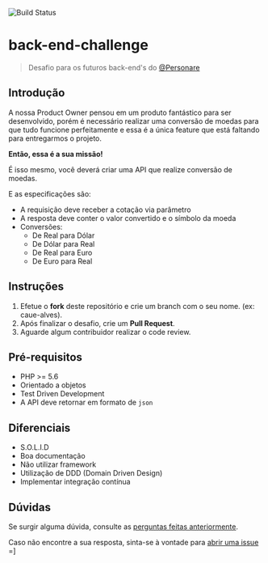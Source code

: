 ![Build Status](https://api.travis-ci.org/cesarFrias/back-end-challenge.svg?branch=cesar-frias)
# back-end-challenge

> Desafio para os futuros back-end's do [@Personare](https://github.com/Personare)

## Introdução

A nossa Product Owner pensou em um produto fantástico para ser desenvolvido, porém é necessário realizar uma conversão de moedas para que tudo funcione perfeitamente e essa é a única feature que está faltando para entregarmos o projeto.

**Então, essa é a sua missão!**

É isso mesmo, você deverá criar uma API que realize conversão de moedas. 

E as especificações são:

- A requisição deve receber a cotação via parâmetro
- A resposta deve conter o valor convertido e o símbolo da moeda
- Conversões:
    - De Real para Dólar
    - De Dólar para Real
    - De Real para Euro
    - De Euro para Real

## Instruções

1. Efetue o **fork** deste repositório e crie um branch com o seu nome. (ex: caue-alves).
2. Após finalizar o desafio, crie um **Pull Request**.
3. Aguarde algum contribuidor realizar o code review.

## Pré-requisitos

- PHP >= 5.6
- Orientado a objetos
- Test Driven Development
- A API deve retornar em formato de `json`

## Diferenciais

- S.O.L.I.D
- Boa documentação
- Não utilizar framework
- Utilização de DDD (Domain Driven Design)
- Implementar integração contínua

## Dúvidas

Se surgir alguma dúvida, consulte as [perguntas feitas anteriormente](https://github.com/Personare/back-end-challenge/labels/question).

Caso não encontre a sua resposta, sinta-se à vontade para [abrir uma issue](https://github.com/Personare/back-end-challenge/issues/new) =]
